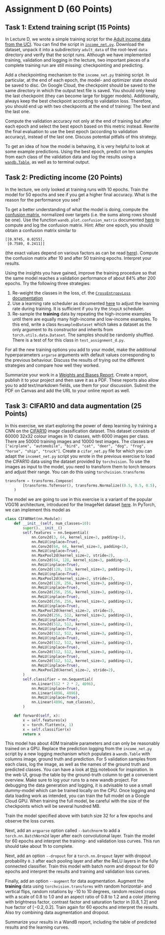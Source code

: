 # Assignment D (60 Points)

## Task 1: Extend training script (15 Points)
In Lecture D, we wrote a simple training script for the [Adult income data from the UCI](https://archive.ics.uci.edu/dataset/2/adult). You can find the script in [`income_net.py`](income_net.py). Download the dataset, unpack it into a subdirectory `adult_data` of the root-level `data` directory and verify that the script runs. Although we have implemented training, validation and logging in the lecture, two important pieces of a complete training run are still missing: checkpointing and predicting.

Add a checkpointing mechanism to the `income_net.py` training script. In particular, at the end of each epoch, the model- and optimizer state should be saved to disc. On Google Cloud, the checkpoint should be saved to the same directory in which the output text file is saved. You should only keep the last checkpoint (they can become large for bigger models). Additionally, always keep the best checkpoint according to validation loss. Therefore, you should end up with two checkpoints at the end of training: The best and the last one.

Compute the validation accuracy not only at the end of training but after each epoch and select the best epoch based on this metric instead. Rewrite the final evaluation to use the best epoch (according to validation accuracy), instead of the last one. Discuss potential pitfalls of this strategy.

To get an idea of how the model is behaving, it is very helpful to look at some example predictions. Using the best epoch, predict on ten samples from each class of the validation data and log the results using a [`wandb.Table`](https://docs.wandb.ai/guides/track/log/log-tables#create-tables), as well as to terminal output.

## Task 2: Predicting income (20 Points)
In the lecture, we only looked at training runs with 10 epochs. Train the model for 50 epochs and see if you get a higher final accuracy. What is the reason for the performance you see?

To get a better understanding of what the model is doing, compute the [confusion
matrix](https://en.wikipedia.org/wiki/Confusion_matrix), normalized over targets (i.e. the sums
along rows should be one). Use the function `wandb.plot.confusion_matrix` documented
[here](https://docs.wandb.ai/guides/track/log/plots#model-evaluation-charts) to compute and log the
confusion matrix. Hint: After one epoch, you should obtain a confusion matrix similar to
```
[[0.9745, 0.0255],
 [0.7589, 0.2411]]
```
(the exact values depend on various factors as can be read
[here](https://pytorch.org/docs/stable/notes/randomness.html)).
Compute the confusion matrix after 10 and after 50 training epochs. Interpret your results.

Using the insights you have gained, improve the training procedure so that the same model reaches a validation performance of about 84% after 200 epochs. Try the following three strategies:
1. Re-weight the classes in the loss, cf. the [`CrossEntropyLoss` documentation](https://pytorch.org/docs/1.13/generated/torch.nn.CrossEntropyLoss.html)
2. Use a learning rate scheduler as documented [here](https://pytorch.org/docs/1.13/optim.html#how-to-adjust-learning-rate) to adjust the learning rate during training. It is sufficient if you try the `StepLR` scheduler.
3. Re-sample the **training** data by repeating the high-income examples until there are equally many high-income and low-income examples. To this end, write a class `ResampledDataset` which takes a dataset as the only argument to its constructor and inherits from `torch.utils.data.Dataset`. The samples should be randomly shuffled. There is a test of for this class in `test_assignment_d.py`.

For all the new training options you add to your model, make the additional hyperparameters
`argarse` arguments with default values corresponding to the previous behaviour. Discuss the results of trying out the different strategies and compare how well they worked.

Summarize your work in a [Weights and Biases Report](https://docs.wandb.ai/guides/reports). Create
a report, publish it to your project and then save it as a PDF. These reports also allow you to add
text/markdown fields, use them for your discussion. Submit the PDF on Canvas and add the URL to your
online report as well.

## Task 3: CIFAR10 and data augmentation (25 Points)

In this exercise, we start exploring the power of deep learning by training a CNN on the
[CIFAR10](https://www.cs.toronto.edu/~kriz/cifar.html) image classification dataset. This dataset
consists of 60000 32x32 colour images in 10 classes, with 6000 images per class. There are 50000
training images and 10000 test images. The classes are `["airplane", "automobile", "bird", "cat",
"deer", "dog", "frog", "horse", "ship", "truck"]`. Create a `cifar_net.py` file for which you can adapt
the `incomet_net.py` script you wrote in the previous exercise to load the CIFAR10 data using the dataset provided by `torchvision`. To use the images as input to the model, you need to transform them to torch tensors and adjust their range. You can do this using `torchvision.transforms`
```python
transform = transforms.Compose(
        [transforms.ToTensor(), transforms.Normalize((0.5, 0.5, 0.5), (0.5, 0.5, 0.5))]
    )
```
The model we are going to use in this exercise is a variant of the popular VGG16 architecture, introduced for the ImageNet dataset [here](https://arxiv.org/abs/1409.1556). In PyTorch, we can implement this model as
```python
class CIFARNet(nn.Module):
    def __init__(self, num_classes=10):
        super().__init__()
        self.features = nn.Sequential(
            nn.Conv2d(3, 64, kernel_size=3, padding=1),
            nn.ReLU(inplace=True),
            nn.Conv2d(64, 64, kernel_size=3, padding=1),
            nn.ReLU(inplace=True),
            nn.MaxPool2d(kernel_size=2, stride=2),
            nn.Conv2d(64, 128, kernel_size=3, padding=1),
            nn.ReLU(inplace=True),
            nn.Conv2d(128, 128, kernel_size=3, padding=1),
            nn.ReLU(inplace=True),
            nn.MaxPool2d(kernel_size=2, stride=2),
            nn.Conv2d(128, 256, kernel_size=3, padding=1),
            nn.ReLU(inplace=True),
            nn.Conv2d(256, 256, kernel_size=3, padding=1),
            nn.ReLU(inplace=True),
            nn.Conv2d(256, 256, kernel_size=3, padding=1),
            nn.ReLU(inplace=True),
            nn.MaxPool2d(kernel_size=2, stride=2),
            nn.Conv2d(256, 512, kernel_size=3, padding=1),
            nn.ReLU(inplace=True),
            nn.Conv2d(512, 512, kernel_size=3, padding=1),
            nn.ReLU(inplace=True),
            nn.Conv2d(512, 512, kernel_size=3, padding=1),
            nn.ReLU(inplace=True),
            nn.Conv2d(512, 512, kernel_size=3, padding=1),
            nn.ReLU(inplace=True),
            nn.Conv2d(512, 512, kernel_size=3, padding=1),
            nn.ReLU(inplace=True),
            nn.Conv2d(512, 512, kernel_size=3, padding=1),
            nn.ReLU(inplace=True),
            nn.MaxPool2d(kernel_size=2, stride=2),
        )
        self.classifier = nn.Sequential(
            nn.Linear(512 * 2 * 2, 4096),
            nn.ReLU(inplace=True),
            nn.Linear(4096, 4096),
            nn.ReLU(inplace=True),
            nn.Linear(4096, num_classes),
        )

    def forward(self, x):
        x = self.features(x)
        x = torch.flatten(x, 1)
        x = self.classifier(x)
        return x
```
This model has about 40M trainable parameters and can only be reasonably trained on a GPU. Replace the prediction logging from the `income_net.py` script by a new logging mechanism which populates a `wandb.Table` with columns image, ground truth and prediction. For 5 validation samples from each class, log the image, as well as the names of the ground truth and predicted classes. You can have a look at  [this](https://colab.research.google.com/github/wandb/examples/blob/master/colabs/datasets-predictions/W&B_Tables_Quickstart.ipynb) notebook for inspiration. In the web UI, group the table by the ground-truth column to get a convenient overview. Make sure to log your runs to a new wandb project. For debugging the data generation and logging, it is advisable to use a small dummy-model which can be trained locally on the CPU. Once logging and data loading work as intended, you can train the full model on a Google Cloud GPU. When training the full model, be careful with the size of the checkpoints which will be several hundred MB.

Train the model specified above with batch size 32 for a few epochs and observe the loss curves.

Next, add an `argparse` option called `--batchnorm` to add a `torch.nn.BatchNorm2d` layer after each convolutional layer. Train the model for 60 epochs and interpret the training- and validation loss curves. This run should take about 1h to complete.

Next, add an option `--dropout` for a `torch.nn.Dropout` layer with dropout probability `0.3` after
each pooling layer and after the ReLU layers in the fully connected classifier. Train this model
with batch norm and dropout for 60 epochs and interpret the results and training and validation loss curves.

Finally, add an option `--augment` for data augmentation. Augment the **training** data using
`torchvision.transforms` with random horizontal- and vertical flips, random rotations by -10 to 10
degrees, random resized crops with a scale of 0.8 to 1.0 and an aspect ratio of 0.8 to 1.2 and
a color jittering with brightness factor, contrast factor and  saturation factor in $[0.8, 1.2]$ and
hue factor of $[-0.2, 0.2]$. Train again for 60 epochs and interpret the results. Also try combining data augmentation and dropout.

Summarize your results in a WandB report, including the table of predicted results and the learning curves.

